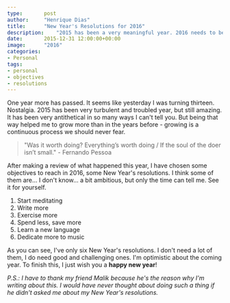 ```yaml
---
type: 		post
author:		"Henrique Dias"
title:		"New Year's Resolutions for 2016"
description: 	"2015 has been a very meaningful year. 2016 needs to be better than 2015 and so on. Here are my New Year's resolutions."
date: 		2015-12-31 12:00:00+00:00
image:		"2016"
categories:
- Personal
tags:
- personal
- objectives
- resolutions
---
```


One year more has passed. It seems like yesterday I was turning thirteen. Nostalgia. 2015 has been very turbulent and troubled year, but still amazing. It has been very antithetical in so many ways I can't tell you. But being that way helped me to grow more than in the years before - growing is a continuous process we should never fear.

> "Was it worth doing? Everything’s worth doing / If the soul of the doer isn’t small." - Fernando Pessoa

After making a review of what happened this year, I have chosen some objectives to reach in 2016, some New Year's resolutions. I think some of them are... I don't know... a bit ambitious, but only the time can tell me. See it for yourself.

1. Start meditating
2. Write more
3. Exercise more
4. Spend less, save more
5. Learn a new language
6. Dedicate more to music

As you can see, I've only six New Year's resolutions. I don't need a lot of them, I do need good and challenging ones. I'm optimistic about the coming year. To finish this, I just wish you a **happy new year**!

*P.S.: I have to thank my friend Malik because he's the reason why I'm writing about this. I would have never thought about doing such a thing if he didn't asked me about my New Year's resolutions.*